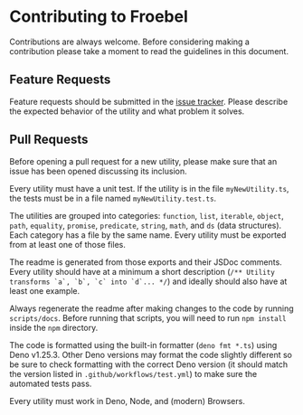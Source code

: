 # Contributing to Froebel

Contributions are always welcome. Before considering making a contribution
please take a moment to read the guidelines in this document.

## Feature Requests

Feature requests should be submitted in the [issue tracker](https://github.com/MathisBullinger/froebel/issues).
Please describe the expected behavior of the utility and what problem it solves.

## Pull Requests

Before opening a pull request for a new utility, please make sure that an issue
has been opened discussing its inclusion.

Every utility must have a unit test. If the utility is in the file `myNewUtility.ts`,
the tests must be in a file named `myNewUtility.test.ts`.

The utilities are grouped into categories: `function`, `list`, `iterable`, 
`object`, `path`, `equality`, `promise`, `predicate`, `string`, `math`, 
and `ds` (data structures). Each category has a file by the same name. Every
utility must be exported from at least one of those files.

The readme is generated from those exports and their JSDoc comments. Every 
utility should have at a minimum a short description 
(``/** Utility transforms `a`, `b`, `c` into `d`... */``) and ideally should 
also have at least one example.

Always regenerate the readme after making changes to the code by running 
`scripts/docs`. Before running that scripts, you will need to run `npm install`
inside the `npm` directory.

The code is formatted using the built-in formatter (`deno fmt *.ts`) using Deno
v1.25.3. 
Other Deno versions may format the code slightly different so be sure to check
formatting with the correct Deno version (it should match the version listed in
`.github/workflows/test.yml`) to make sure the automated tests pass.

Every utility must work in Deno, Node, and (modern) Browsers.
